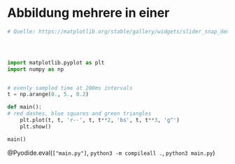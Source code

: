 <!--
author:   Claudia Funke

email:    claudia.funke@physik.tu-freiberg.de

version:  0.0.1

language: de

narrator: Deutsch Female

comment:  Struktur der Materie Übung 7

@style
.lia-toc__bottom {
    display: none;
}
@end


import: https://github.com/liascript/CodeRunner

import: https://raw.githubusercontent.com/LiaTemplates/Pyodide/master/README.md


-->

# Abbildung mehrere in einer

``` python
# Quelle: https://matplotlib.org/stable/gallery/widgets/slider_snap_demo.html




import matplotlib.pyplot as plt
import numpy as np


# evenly sampled time at 200ms intervals
t = np.arange(0., 5., 0.2)

def main():
# red dashes, blue squares and green triangles
    plt.plot(t, t, 'r--', t, t**2, 'bs', t, t**3, 'g^')
    plt.show()

main()
```
@Pyodide.eval(`["main.py"]`, `python3 -m compileall .`, `python3 main.py`)